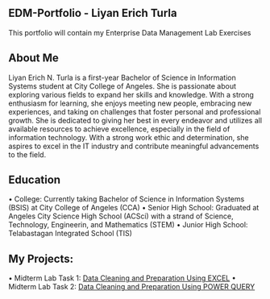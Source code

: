 ## EDM-Portfolio - Liyan Erich Turla
This portfolio will contain my Enterprise Data Management Lab Exercises
## About Me
Liyan Erich N. Turla is a first-year Bachelor of Science in Information Systems student at City College of Angeles. She is passionate about exploring various fields to expand her skills and knowledge. With a strong enthusiasm for learning, she enjoys meeting new people, embracing new experiences, and taking on challenges that foster personal and professional growth. She is dedicated to giving her best in every endeavor and utilizes all available resources to achieve excellence, especially in the field of information technology. With a strong work ethic and determination, she aspires to excel in the IT industry and contribute meaningful advancements to the field.
## Education
• College: Currently taking Bachelor of Science in Information Systems (BSIS) at City College of Angeles (CCA)
• Senior High School: Graduated at Angeles City Science High School (ACSci) with a strand of Science, Technology, Engineerin, and Mathematics (STEM)
• Junior High School: Telabastagan Integrated School (TIS)
## My Projects:
• Midterm Lab Task 1: [Data Cleaning and Preparation Using EXCEL]()
• Midterm Lab Task 2: [Data Cleaning and Preparation Using POWER QUERY]()
